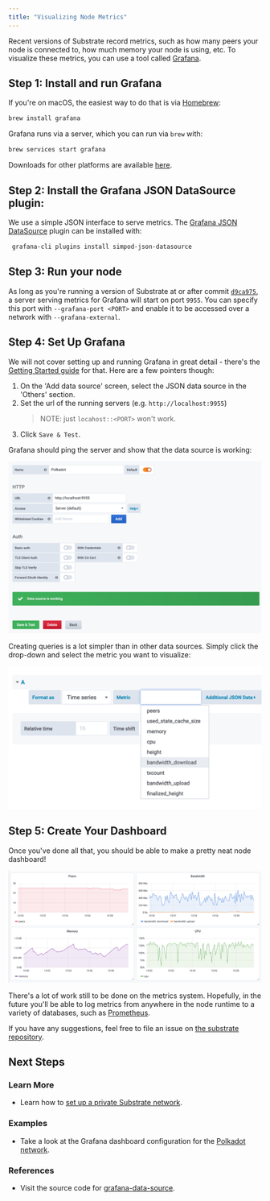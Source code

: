 ```yaml
---
title: "Visualizing Node Metrics"
---
```


Recent versions of Substrate record metrics, such as how many peers your node
is connected to, how much memory your node is using, etc. To visualize these
metrics, you can use a tool called [Grafana](https://grafana.com/).

## Step 1: Install and run Grafana

If you're on
macOS, the easiest way to do that is via [Homebrew](https://brew.sh/):

```bash
brew install grafana
```

Grafana runs via a server, which you can run via `brew` with:

```bash
brew services start grafana
```

Downloads for other platforms are available [here](https://grafana.com/grafana/download).

## Step 2: Install the Grafana JSON DataSource plugin:

We use a simple JSON interface to serve metrics. The
[Grafana JSON DataSource](https://github.com/simPod/grafana-json-datasource) plugin can be
installed with:

```bash
 grafana-cli plugins install simpod-json-datasource
```

## Step 3: Run your node

As long as you're running a version of Substrate at or after commit
[`d9ca975`](https://github.com/paritytech/substrate/commit/d9ca9750dba018463d59459a3ee1c03b71ea2d46),
a server serving metrics for Grafana will start on port `9955`. You can specify
this port with `--grafana-port <PORT>` and enable it to be accessed over a
network with `--grafana-external`.

## Step 4: Set Up Grafana

We will not cover setting up and running Grafana in great detail - there's the
[Getting Started guide](https://grafana.com/docs/guides/getting_started/) for
that. Here are a few pointers though:

1. On the 'Add data source' screen, select the JSON data source in the
'Others' section.
2. Set the url of the running servers (e.g.
`http://localhost:9955`)
    > NOTE: just `locahost::<PORT>` won't work.
3. Click `Save & Test`.

Grafana should ping the server and show that the data source is working:

![Data Source Config](/docs/assets/tutorials/grafana/datasource-config.png)

Creating queries is a lot simpler than in other data sources. Simply click the
drop-down and select the metric you want to visualize:

![Creating a query](/docs/assets/tutorials/grafana/metric-selection.png)

## Step 5: Create Your Dashboard

Once you've done all that, you should be able to make a pretty neat node
dashboard!

![Node Dashboard](/docs/assets/tutorials/grafana/dashboard.png)

There's a lot of work still to be done on the metrics system. Hopefully, in the
future you'll be able to log metrics from anywhere in the node runtime to a
variety of databases, such as [Prometheus](https://prometheus.io/).

If you have any suggestions, feel free to file an issue on
[the substrate repository](https://github.com/paritytech/substrate).

## Next Steps

### Learn More

- Learn how to [set up a private Substrate network](start-a-private-network).

### Examples

- Take a look at the Grafana dashboard configuration for the [Polkadot network](https://github.com/w3f/polkadot-dashboard).

### References

<!-- TODO: Update this to RUSTDOC link-->

- Visit the source code for [grafana-data-source](https://github.com/paritytech/substrate/tree/master/client/grafana-data-source).

